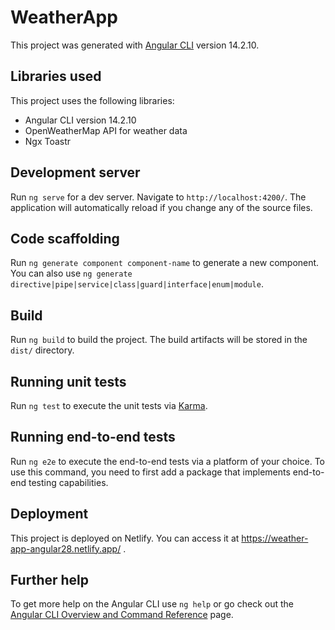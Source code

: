 # WeatherApp

This project was generated with [Angular CLI](https://github.com/angular/angular-cli) version 14.2.10.

## Libraries used
This project uses the following libraries:

* Angular CLI version 14.2.10
* OpenWeatherMap API for weather data
* Ngx Toastr

## Development server

Run `ng serve` for a dev server. Navigate to `http://localhost:4200/`. The application will automatically reload if you change any of the source files.

## Code scaffolding

Run `ng generate component component-name` to generate a new component. You can also use `ng generate directive|pipe|service|class|guard|interface|enum|module`.

## Build

Run `ng build` to build the project. The build artifacts will be stored in the `dist/` directory.

## Running unit tests

Run `ng test` to execute the unit tests via [Karma](https://karma-runner.github.io).

## Running end-to-end tests

Run `ng e2e` to execute the end-to-end tests via a platform of your choice. To use this command, you need to first add a package that implements end-to-end testing capabilities.

## Deployment
This project is deployed on Netlify. You can access it at https://weather-app-angular28.netlify.app/ .

## Further help

To get more help on the Angular CLI use `ng help` or go check out the [Angular CLI Overview and Command Reference](https://angular.io/cli) page.
